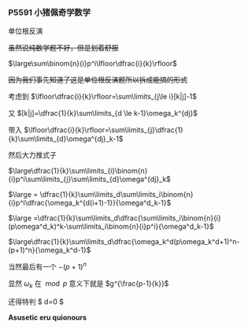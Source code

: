 ### P5591 小猪佩奇学数学

单位根反演

~~虽然说纯数学题不好，但是划着舒服~~

$\large\sum\binom{n}{i}p^i\lfloor\dfrac{i}{k}\rfloor$

~~因为我们事先知道了这是单位根反演题所以拆成能搞的形式~~

考虑到 $\lfloor\dfrac{i}{k}\rfloor=\sum\limits_{j\le i}[k|j]-1$

又 $[k|j]=\dfrac{1}{k}\sum\limits_{d \le k-1}\omega_k^{dj}$

带入 $\lfloor\dfrac{i}{k}\rfloor=\sum\limits_{j}\dfrac{1}{k}\sum\limits_{d}\omega^{dj}_k-1$

然后大力推式子

$\large\dfrac{1}{k}\sum\limits_{i}\binom{n}{i}p^i\sum\limits_{j}\sum\limits_{d}\omega^{dj}_k$

$\large = \dfrac{1}{k}\sum\limits_d\sum\limits_i\binom{n}{i}p^i\dfrac{\omega_k^{d(i+1)-1}}{\omega^d_k-1}$

$\large =\dfrac{1}{k}\sum\limits_d\dfrac{\sum\limits_i\binom{n}{i}(p\omega^d_k)^k-\sum\limits_i\binom{n}{i}p^i}{\omega^d_k-1}$

$\large\dfrac{1}{k}\sum\limits_d\dfrac{\omega_k^d(p\omega_k^d+1)^n-(p+1)^n}{\omega_k^d-1}$

当然最后有一个 $-(p+1)^n$

显然 $\omega_k$ 在 $\bmod p$ 意义下就是 $g^{\frac{p-1}{k}}$

还得特判 $ d=0 $ 

**Asusetic eru quionours**